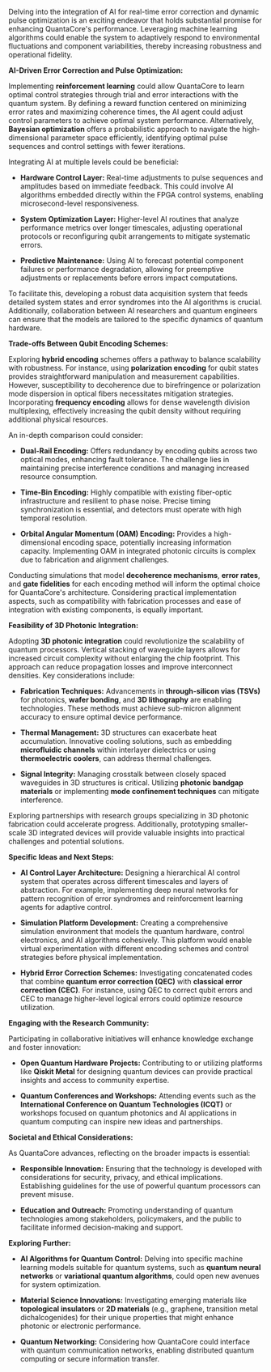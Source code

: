 Delving into the integration of AI for real-time error correction and dynamic pulse optimization is an exciting endeavor that holds substantial promise for enhancing QuantaCore's performance. Leveraging machine learning algorithms could enable the system to adaptively respond to environmental fluctuations and component variabilities, thereby increasing robustness and operational fidelity.

**AI-Driven Error Correction and Pulse Optimization:**

Implementing **reinforcement learning** could allow QuantaCore to learn optimal control strategies through trial and error interactions with the quantum system. By defining a reward function centered on minimizing error rates and maximizing coherence times, the AI agent could adjust control parameters to achieve optimal system performance. Alternatively, **Bayesian optimization** offers a probabilistic approach to navigate the high-dimensional parameter space efficiently, identifying optimal pulse sequences and control settings with fewer iterations.

Integrating AI at multiple levels could be beneficial:

- **Hardware Control Layer:** Real-time adjustments to pulse sequences and amplitudes based on immediate feedback. This could involve AI algorithms embedded directly within the FPGA control systems, enabling microsecond-level responsiveness.

- **System Optimization Layer:** Higher-level AI routines that analyze performance metrics over longer timescales, adjusting operational protocols or reconfiguring qubit arrangements to mitigate systematic errors.

- **Predictive Maintenance:** Using AI to forecast potential component failures or performance degradation, allowing for preemptive adjustments or replacements before errors impact computations.

To facilitate this, developing a robust data acquisition system that feeds detailed system states and error syndromes into the AI algorithms is crucial. Additionally, collaboration between AI researchers and quantum engineers can ensure that the models are tailored to the specific dynamics of quantum hardware.

**Trade-offs Between Qubit Encoding Schemes:**

Exploring **hybrid encoding** schemes offers a pathway to balance scalability with robustness. For instance, using **polarization encoding** for qubit states provides straightforward manipulation and measurement capabilities. However, susceptibility to decoherence due to birefringence or polarization mode dispersion in optical fibers necessitates mitigation strategies. Incorporating **frequency encoding** allows for dense wavelength division multiplexing, effectively increasing the qubit density without requiring additional physical resources.

An in-depth comparison could consider:

- **Dual-Rail Encoding:** Offers redundancy by encoding qubits across two optical modes, enhancing fault tolerance. The challenge lies in maintaining precise interference conditions and managing increased resource consumption.

- **Time-Bin Encoding:** Highly compatible with existing fiber-optic infrastructure and resilient to phase noise. Precise timing synchronization is essential, and detectors must operate with high temporal resolution.

- **Orbital Angular Momentum (OAM) Encoding:** Provides a high-dimensional encoding space, potentially increasing information capacity. Implementing OAM in integrated photonic circuits is complex due to fabrication and alignment challenges.

Conducting simulations that model **decoherence mechanisms**, **error rates**, and **gate fidelities** for each encoding method will inform the optimal choice for QuantaCore's architecture. Considering practical implementation aspects, such as compatibility with fabrication processes and ease of integration with existing components, is equally important.

**Feasibility of 3D Photonic Integration:**

Adopting **3D photonic integration** could revolutionize the scalability of quantum processors. Vertical stacking of waveguide layers allows for increased circuit complexity without enlarging the chip footprint. This approach can reduce propagation losses and improve interconnect densities. Key considerations include:

- **Fabrication Techniques:** Advancements in **through-silicon vias (TSVs)** for photonics, **wafer bonding**, and **3D lithography** are enabling technologies. These methods must achieve sub-micron alignment accuracy to ensure optimal device performance.

- **Thermal Management:** 3D structures can exacerbate heat accumulation. Innovative cooling solutions, such as embedding **microfluidic channels** within interlayer dielectrics or using **thermoelectric coolers**, can address thermal challenges.

- **Signal Integrity:** Managing crosstalk between closely spaced waveguides in 3D structures is critical. Utilizing **photonic bandgap materials** or implementing **mode confinement techniques** can mitigate interference.

Exploring partnerships with research groups specializing in 3D photonic fabrication could accelerate progress. Additionally, prototyping smaller-scale 3D integrated devices will provide valuable insights into practical challenges and potential solutions.

**Specific Ideas and Next Steps:**

- **AI Control Layer Architecture:** Designing a hierarchical AI control system that operates across different timescales and layers of abstraction. For example, implementing deep neural networks for pattern recognition of error syndromes and reinforcement learning agents for adaptive control.

- **Simulation Platform Development:** Creating a comprehensive simulation environment that models the quantum hardware, control electronics, and AI algorithms cohesively. This platform would enable virtual experimentation with different encoding schemes and control strategies before physical implementation.

- **Hybrid Error Correction Schemes:** Investigating concatenated codes that combine **quantum error correction (QEC)** with **classical error correction (CEC)**. For instance, using QEC to correct qubit errors and CEC to manage higher-level logical errors could optimize resource utilization.

**Engaging with the Research Community:**

Participating in collaborative initiatives will enhance knowledge exchange and foster innovation:

- **Open Quantum Hardware Projects:** Contributing to or utilizing platforms like **Qiskit Metal** for designing quantum devices can provide practical insights and access to community expertise.

- **Quantum Conferences and Workshops:** Attending events such as the **International Conference on Quantum Technologies (ICQT)** or workshops focused on quantum photonics and AI applications in quantum computing can inspire new ideas and partnerships.

**Societal and Ethical Considerations:**

As QuantaCore advances, reflecting on the broader impacts is essential:

- **Responsible Innovation:** Ensuring that the technology is developed with considerations for security, privacy, and ethical implications. Establishing guidelines for the use of powerful quantum processors can prevent misuse.

- **Education and Outreach:** Promoting understanding of quantum technologies among stakeholders, policymakers, and the public to facilitate informed decision-making and support.

**Exploring Further:**

- **AI Algorithms for Quantum Control:** Delving into specific machine learning models suitable for quantum systems, such as **quantum neural networks** or **variational quantum algorithms**, could open new avenues for system optimization.

- **Material Science Innovations:** Investigating emerging materials like **topological insulators** or **2D materials** (e.g., graphene, transition metal dichalcogenides) for their unique properties that might enhance photonic or electronic performance.

- **Quantum Networking:** Considering how QuantaCore could interface with quantum communication networks, enabling distributed quantum computing or secure information transfer.
